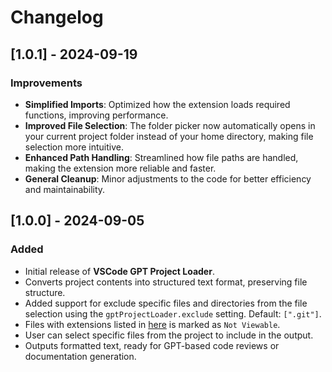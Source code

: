 # Changelog

## [1.0.1] - 2024-09-19

### Improvements

- **Simplified Imports**: Optimized how the extension loads required functions, improving performance.
- **Improved File Selection**: The folder picker now automatically opens in your current project folder instead of your home directory, making file selection more intuitive.
- **Enhanced Path Handling**: Streamlined how file paths are handled, making the extension more reliable and faster.
- **General Cleanup**: Minor adjustments to the code for better efficiency and maintainability.

## [1.0.0] - 2024-09-05

### Added

- Initial release of **VSCode GPT Project Loader**.
- Converts project contents into structured text format, preserving file structure.
- Added support for exclude specific files and directories from the file selection using the `gptProjectLoader.exclude` setting. Default: `[".git"]`.
- Files with extensions listed in [here](https://github.com/kentayamada-dev/vscode-gpt-project-loader/blob/main/src/binary-extensions.json) is marked as `Not Viewable`.
- User can select specific files from the project to include in the output.
- Outputs formatted text, ready for GPT-based code reviews or documentation generation.
